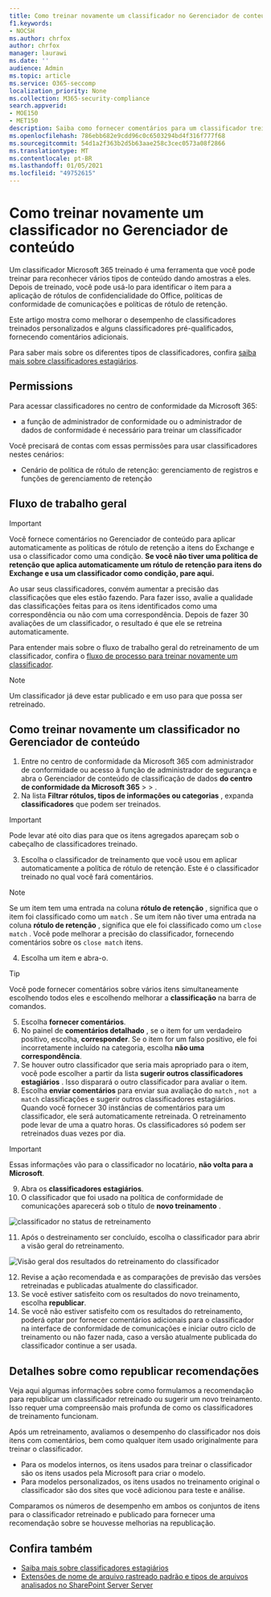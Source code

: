```yaml
---
title: Como treinar novamente um classificador no Gerenciador de conteúdo
f1.keywords:
- NOCSH
ms.author: chrfox
author: chrfox
manager: laurawi
ms.date: ''
audience: Admin
ms.topic: article
ms.service: O365-seccomp
localization_priority: None
ms.collection: M365-security-compliance
search.appverid:
- MOE150
- MET150
description: Saiba como fornecer comentários para um classificador treinado no Gerenciador de conteúdo.
ms.openlocfilehash: 786ebb682e9cdd96c0c6503294bd4f316f777f68
ms.sourcegitcommit: 54d1a2f363b2d5b63aae258c3cec0573a08f2866
ms.translationtype: MT
ms.contentlocale: pt-BR
ms.lasthandoff: 01/05/2021
ms.locfileid: "49752615"
---
```

# <a name="how-to-retrain-a-classifier-in-content-explorer"></a>Como treinar novamente um classificador no Gerenciador de conteúdo

Um classificador Microsoft 365 treinado é uma ferramenta que você pode treinar para reconhecer vários tipos de conteúdo dando amostras a eles. Depois de treinado, você pode usá-lo para identificar o item para a aplicação de rótulos de confidencialidade do Office, políticas de conformidade de comunicações e políticas de rótulo de retenção.

Este artigo mostra como melhorar o desempenho de classificadores treinados personalizados e alguns classificadores pré-qualificados, fornecendo comentários adicionais.

Para saber mais sobre os diferentes tipos de classificadores, confira [saiba mais sobre classificadores estagiários](classifier-learn-about.md).

## <a name="permissions"></a>Permissions

Para acessar classificadores no centro de conformidade da Microsoft 365:

- a função de administrador de conformidade ou o administrador de dados de conformidade é necessário para treinar um classificador

Você precisará de contas com essas permissões para usar classificadores nestes cenários:

- Cenário de política de rótulo de retenção: gerenciamento de registros e funções de gerenciamento de retenção 

## <a name="overall-workflow"></a>Fluxo de trabalho geral

> [!IMPORTANT]
> Você fornece comentários no Gerenciador de conteúdo para aplicar automaticamente as políticas de rótulo de retenção a itens do Exchange e usa o classificador como uma condição. **Se você não tiver uma política de retenção que aplica automaticamente um rótulo de retenção para itens do Exchange e usa um classificador como condição, pare aqui.**

Ao usar seus classificadores, convém aumentar a precisão das classificações que eles estão fazendo. Para fazer isso, avalie a qualidade das classificações feitas para os itens identificados como uma correspondência ou não com uma correspondência. Depois de fazer 30 avaliações de um classificador, o resultado é que ele se retreina automaticamente.

Para entender mais sobre o fluxo de trabalho geral do retreinamento de um classificador, confira o [fluxo de processo para treinar novamente um classificador](classifier-learn-about.md#retraining-classifiers).

> [!NOTE]
> Um classificador já deve estar publicado e em uso para que possa ser retreinado.

## <a name="how-to-retrain-a-classifier-in-content-explorer"></a>Como treinar novamente um classificador no Gerenciador de conteúdo

1. Entre no centro de conformidade da Microsoft 365 com administrador de conformidade ou acesso à função de administrador de segurança e abra o Gerenciador de conteúdo de classificação de dados **do centro de conformidade da Microsoft 365**  >    >  . 
2. Na lista **Filtrar rótulos, tipos de informações ou categorias** , expanda **classificadores** que podem ser treinados.

> [!IMPORTANT]
> Pode levar até oito dias para que os itens agregados apareçam sob o cabeçalho de classificadores treinado.

3. Escolha o classificador de treinamento que você usou em aplicar automaticamente a política de rótulo de retenção. Este é o classificador treinado no qual você fará comentários.

> [!NOTE]
> Se um item tem uma entrada na coluna **rótulo de retenção** , significa que o item foi classificado como um `match` .  Se um item não tiver uma entrada na coluna **rótulo de retenção** , significa que ele foi classificado como um `close match` . Você pode melhorar a precisão do classificador, fornecendo comentários sobre os `close match` itens. 

4. Escolha um item e abra-o.
 
 > [!TIP]
> Você pode fornecer comentários sobre vários itens simultaneamente escolhendo todos eles e escolhendo melhorar a **classificação** na barra de comandos.

5. Escolha **fornecer comentários**.
6. No painel de **comentários detalhado** , se o item for um verdadeiro positivo, escolha, **corresponder**.  Se o item for um falso positivo, ele foi incorretamente incluído na categoria, escolha **não uma correspondência**.
7. Se houver outro classificador que seria mais apropriado para o item, você pode escolher a partir da lista **sugerir outros classificadores estagiários** . Isso disparará o outro classificador para avaliar o item.
8. Escolha **enviar comentários** para enviar sua avaliação do `match` , `not a match` classificações e sugerir outros classificadores estagiários. Quando você fornecer 30 instâncias de comentários para um classificador, ele será automaticamente retreinada. O retreinamento pode levar de uma a quatro horas. Os classificadores só podem ser retreinados duas vezes por dia.

> [!IMPORTANT]
> Essas informações vão para o classificador no locatário, **não volta para a Microsoft**.

9. Abra os **classificadores estagiários**.
10. O classificador que foi usado na política de conformidade de comunicações aparecerá sob o título de **novo treinamento** .

![classificador no status de retreinamento](../media/classifier-retraining.png)

11. Após o destreinamento ser concluído, escolha o classificador para abrir a visão geral do retreinamento.

![Visão geral dos resultados do retreinamento do classificador](../media/classifier-retraining-overview.png)

12. Revise a ação recomendada e as comparações de previsão das versões retreinadas e publicadas atualmente do classificador.
13. Se você estiver satisfeito com os resultados do novo treinamento, escolha **republicar**.
14. Se você não estiver satisfeito com os resultados do retreinamento, poderá optar por fornecer comentários adicionais para o classificador na interface de conformidade de comunicações e iniciar outro ciclo de treinamento ou não fazer nada, caso a versão atualmente publicada do classificador continue a ser usada. 

## <a name="details-on-republishing-recommendations"></a>Detalhes sobre como republicar recomendações

Veja aqui algumas informações sobre como formulamos a recomendação para republicar um classificador retreinado ou sugerir um novo treinamento. Isso requer uma compreensão mais profunda de como os classificadores de treinamento funcionam.

Após um retreinamento, avaliamos o desempenho do classificador nos dois itens com comentários, bem como qualquer item usado originalmente para treinar o classificador. 

- Para os modelos internos, os itens usados para treinar o classificador são os itens usados pela Microsoft para criar o modelo.
- Para modelos personalizados, os itens usados no treinamento original o classificador são dos sites que você adicionou para teste e análise.

Comparamos os números de desempenho em ambos os conjuntos de itens para o classificador retreinado e publicado para fornecer uma recomendação sobre se houvesse melhorias na republicação. 

## <a name="see-also"></a>Confira também

- [Saiba mais sobre classificadores estagiários](classifier-learn-about.md)
- [Extensões de nome de arquivo rastreado padrão e tipos de arquivos analisados no SharePoint Server Server](https://docs.microsoft.com/sharepoint/technical-reference/default-crawled-file-name-extensions-and-parsed-file-types)
